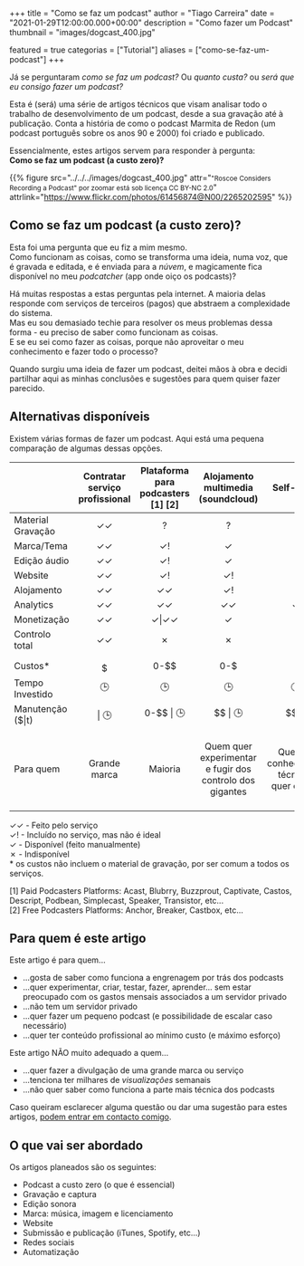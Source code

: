 +++
title = "Como se faz um podcast"
author = "Tiago Carreira"
date = "2021-01-29T12:00:00.000+00:00"
description = "Como fazer um Podcast"
thumbnail = "images/dogcast_400.jpg"

featured = true
categorias = ["Tutorial"]
aliases = ["como-se-faz-um-podcast"]
+++

Já se perguntaram _como se faz um podcast?_ 
Ou _quanto custa?_ ou _será que eu consigo fazer um podcast?_

Esta é (será) uma série de artigos técnicos que visam analisar 
todo o trabalho de desenvolvimento de um podcast,
desde a sua gravação até à publicação.
Conta a história de como o podcast Marmita de Redon (um podcast português sobre os anos 90 e 2000)
foi criado e publicado.

Essencialmente, estes artigos servem para responder à pergunta:  
**Como se faz um podcast (a custo zero)?**

{{% 
figure
src="../../../images/dogcast_400.jpg" 
attr="<small>\"Roscoe Considers Recording a Podcast\" por zoomar está sob licença CC BY-NC 2.0</small>"
attrlink="https://www.flickr.com/photos/61456874@N00/2265202595"
%}}

## Como se faz um podcast (a custo zero)?

Esta foi uma pergunta que eu fiz a mim mesmo.  
Como funcionam as coisas, como se transforma uma ideia, numa voz, que é gravada e editada, e é enviada para a _núvem_, 
e magicamente fica disponível no meu _podcatcher_ (app onde oiço os podcasts)?

Há muitas respostas a estas perguntas pela internet. 
A maioria delas responde com serviços de terceiros (pagos) que abstraem a complexidade do sistema.  
Mas eu sou demasiado techie para resolver os meus problemas dessa forma - eu preciso de saber como funcionam as coisas.  
E se eu sei como fazer as coisas, porque não aproveitar o meu conhecimento e fazer todo o processo?

Quando surgiu uma ideia de fazer um podcast, deitei mãos à obra e decidi partilhar aqui as minhas conclusões 
e sugestões para quem quiser fazer parecido.


## Alternativas disponíveis

Existem várias formas de fazer um podcast. 
Aqui está uma pequena comparação de algumas dessas opções.


|                   | Contratar serviço profissional | Plataforma para podcasters [1] [2] |            Alojamento multimedia (soundcloud)            |                   Self-Hosted                   |                               Este tutorial                               |
|-------------------|:------------------------------:|:----------------------------------:|:--------------------------------------------------------:|:-----------------------------------------------:|:-------------------------------------------------------------------------:|
| Material Gravação |               ✓✓               |                 ?                  |                            ?                             |                        ?                        |                                     ?                                     |
| Marca/Tema        |               ✓✓               |               ✓&#33;               |                            ✓                             |                        ✓                        |                                     ✓                                     |
| Edição áudio      |               ✓✓               |               ✓&#33;               |                            ✓                             |                        ✓                        |                                     ✓                                     |
| Website           |               ✓✓               |               ✓&#33;               |                          ✓&#33;                          |                        ✓                        |                                     ✓                                     |
| Alojamento        |               ✓✓               |                 ✓✓                 |                            ✓!                            |                        ✓                        |                                     ✓                                     |
| Analytics         |               ✓✓               |                 ✓✓                 |                            ✓✓                            |                       ✓✓                        |                                     ✓                                     |
| Monetização       |               ✓✓               |               ✓\|✓✓                |                            ✓                             |                        ✓                        |                                     ?                                     |
| Controlo total    |               ✓✓               |                 ✗                  |                            ✗                             |                        ✓                        |                                     ✓                                     |
|                   |                                |                                    |                                                          |                                                 |                                                                           |
| Custos*           |             $$$$$              |                0-$$                |                           0-$                            |                       $$                        |                                     0                                     |
| Tempo Investido   |               🕒               |                 🕒                 |                            🕒                            |                      🕒🕒                       |                                  🕒🕒🕒                                   |
| Manutenção ($\|t) |           $$$$ \| 🕒           |             0-$$ \| 🕒             |                         $$ \| 🕒                         |                    $$ \| 🕒                     |                                  0 \| 🕒                                  |
| Para quem         |          Grande marca          |              Maioria               | Quem quer experimentar e fugir dos controlo dos gigantes | Quem tem conhecimentos técnicos e quer controlo | Quem tem conhecimentos técnicos e quer controlo e não quer grandes custos |


✓✓ - Feito pelo serviço  
✓&#33; - Incluído no serviço, mas não é ideal  
✓ - Disponível (feito manualmente)  
✗ - Indisponível  
\* os custos não incluem o material de gravação, por ser comum a todos os serviços.

[1] Paid Podcasters Platforms: Acast, Blubrry, Buzzprout, Captivate, Castos, Descript, Podbean, Simplecast, Speaker, Transistor, etc...  
[2] Free Podcasters Platforms: Anchor, Breaker, Castbox, etc...


## Para quem é este artigo

Este artigo é para quem...
- ...gosta de saber como funciona a engrenagem por trás dos podcasts
- ...quer experimentar, criar, testar, fazer, aprender... sem estar preocupado com os gastos mensais associados a um servidor privado
- ...não tem um servidor privado
- ...quer fazer um pequeno podcast (e possibilidade de escalar caso necessário)
- ...quer ter conteúdo profissional ao mínimo custo (e máximo esforço)

Este artigo NÃO muito adequado a quem...
- ...quer fazer a divulgação de uma grande marca ou serviço 
- ...tenciona ter milhares de _visualizações_ semanais
- ...não quer saber como funciona a parte mais técnica dos podcasts


Caso queiram esclarecer alguma questão ou dar uma sugestão para estes artigos, [podem entrar em contacto comigo](../../sobre/#sobre-o-autor).


## O que vai ser abordado

Os artigos planeados são os seguintes:

- Podcast a custo zero (o que é essencial)
- Gravação e captura
- Edição sonora
- Marca: música, imagem e licenciamento
- Website
- Submissão e publicação (iTunes, Spotify, etc...)
- Redes sociais
- Automatização
